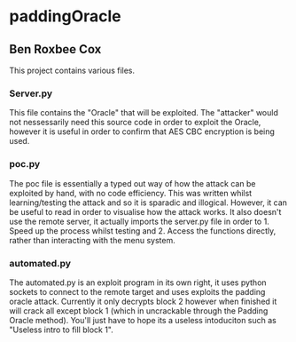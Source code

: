 # paddingOracle
## Ben Roxbee Cox

This project contains various files.

### Server.py
This file contains the "Oracle" that will be exploited. The "attacker" would not nessessarily need this source code in order to exploit the Oracle, however it is useful in order to confirm that AES CBC encryption is being used.

### poc.py
The poc file is essentially a typed out way of how the attack can be exploited by hand, with no code efficiency. This was written whilst learning/testing the attack and so it is sparadic and illogical. However, it can be useful to read in order to visualise how the attack works. It also doesn't use the remote server, it actually imports the server.py file in order to 1. Speed up the process whilst testing and 2. Access the functions directly, rather than interacting with the menu system.

### automated.py

The automated.py is an exploit program in its own right, it uses python sockets to connect to the remote target and uses exploits the padding oracle attack. Currently it only decrypts block 2 however when finished it will crack all except block 1 (which in uncrackable through the Padding Oracle method). You'll just have to hope its a useless intoduciton such as "Useless intro to fill block 1".
